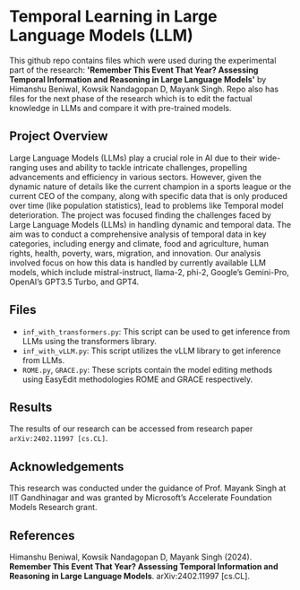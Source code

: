 # Temporal Learning in Large Language Models (LLM)

This github repo contains files which were used during the experimental part of the research: **'Remember This Event That Year? Assessing Temporal Information and Reasoning in Large Language Models'**
by Himanshu Beniwal, Kowsik Nandagopan D, Mayank Singh. Repo also has files for the next phase of the research which is to edit the factual knowledge in LLMs and compare it with pre-trained models.

## Project Overview

Large Language Models (LLMs) play a crucial role in AI due to their wide-ranging uses and ability to tackle intricate challenges, propelling advancements and efficiency in various sectors. However, given the dynamic nature of details like the current champion in a sports league or the current CEO of the company, along with specific data that is only produced over time (like population statistics), lead to problems like Temporal model deterioration. The project was focused finding the challenges faced by Large Language Models (LLMs) in handling dynamic and temporal data. The aim was to conduct a comprehensive analysis of temporal data in key categories, including energy and climate, food and agriculture, human rights, health, poverty, wars, migration, and innovation. Our analysis involved focus on how this data is handled by currently available LLM models, which include mistral-instruct, llama-2, phi-2, Google’s Gemini-Pro, OpenAI’s GPT3.5 Turbo, and GPT4.

## Files

- `inf_with_transformers.py`: This script can be used to get inference from LLMs using the transformers library.
- `inf_with_vLLM.py`: This script utilizes the vLLM library to get inference from LLMs.
- `ROME.py`, `GRACE.py`: These scripts contain the model editing methods using EasyEdit methodologies ROME and GRACE respectively.

## Results

The results of our research can be accessed from research paper `arXiv:2402.11997 [cs.CL]`.

## Acknowledgements

This research was conducted under the guidance of Prof. Mayank Singh at IIT Gandhinagar and was granted by Microsoft’s Accelerate Foundation Models Research grant.

## References

Himanshu Beniwal, Kowsik Nandagopan D, Mayank Singh (2024). **Remember This Event That Year? Assessing Temporal Information and Reasoning in Large Language Models**. arXiv:2402.11997 [cs.CL].
